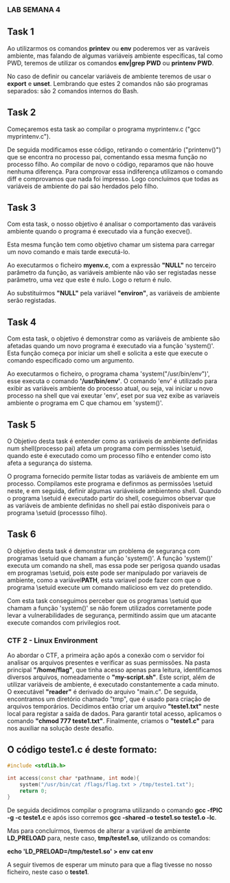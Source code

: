 ### LAB SEMANA 4

## Task 1

Ao utilizarmos os comandos <b>printev</b> ou <b>env</b> poderemos ver as varáveis ambiente, mas falando de algumas variáveis ambiente específicas, tal como PWD, teremos de utilizar os comandos <b>env|grep PWD</b> ou <b>printenv PWD</b>.

No caso de definir ou cancelar variáveis ​​de ambiente teremos de usar o <b>export</b> e <b>unset</b>. Lembrando que estes 2 comandos não sáo programas separados: são 2 comandos internos do Bash.


## Task 2

Começaremos esta task ao compilar o programa myprintenv.c ("gcc myprintenv.c").

De seguida modificamos esse código, retirando o comentário ("printenv()") que se encontra no processo pai, comentando essa mesma função no processo filho.
Ao compilar de novo o código, reparamos que não houve nenhuma diferença. Para comprovar essa indiferença utilizamos o comando diff e comprovamos que nada foi impresso. 
Logo concluímos que todas as variáveis de ambiente do pai sáo herdados pelo filho.

## Task 3

Com esta task, o nosso objetivo é analisar o comportamento das varáveis ambiente quando o programa é executado via a função execve().

Esta mesma função tem como objetivo chamar um sistema para carregar um novo comando e mais tarde executá-lo. 

Ao executarmos o ficheiro <b>myenv.c</b>, com a expressão <b>"NULL"</b> no terceiro parâmetro da função, as variáveis ambiente não vão ser registadas nesse parâmetro, uma vez que este é nulo. Logo o return é nulo.

Ao substituírmos <b>"NULL"</b> pela variável <b>"environ"</b>, as variáveis de ambiente serão registadas.

## Task 4

Com esta task, o objetivo é demonstrar como as variáveis de ambiente são afetadas quando um novo programa é executado via a função 'system()'. Esta função começa por iniciar um shell e solicita a este que execute o comando especificado como um argumento.

Ao executarmos o ficheiro, o programa chama 'system("/usr/bin/env")', esse executa o comando <b>'/usr/bin/env'</b>. O comando 'env' é utilizado para exibir as variáveis ambiente do processo atual, ou seja, vai iniciar u novo processo na shell que vai exeutar 'env', eset por sua vez exibe as variaveis ambiente o programa em C que chamou em 'system()'.

## Task 5

O Objetivo desta task é entender como as variáveis de ambiente definidas num shell(processo pai) afeta um programa com permissões \setuid, quando este é executado como um processo filho e entender como isto afeta a segurança do sistema.

O programa fornecido permite listar todas as variáveis de ambiente em um processo. Compilamos este programa e definmos as permissões \setuid neste, e em seguida, definir algumas variáveisde ambienteno shell. Quando o programa \setuid é executado  partir do shell, coseguimos observar que as variáveis de ambiente definidas no shell pai estão disponiveis para o programa \setuid (processso filho).
 
## Task 6

O objetivo desta task é demonstrar um problema de segurança com programas \setuid que chamam a função 'system()'. A função 'system()' executa um comando na shell, mas essa pode ser perigosa quando usadas em programas \setuid, pois este pode ser manipulado por variaveis de ambiente, como a variável<b>PATH</b>, esta variavel pode fazer com que o programa \setuid execute um comando malicioso em vez do pretendido.

Com esta task conseguimos perceber que os programas \setuid que chamam a função 'system()' se não forem utilizados corretamente pode levar a vulnerabilidades de segurança, permitindo assim que um atacante execute comandos com privilegios root.



### CTF 2 - Linux Environment

Ao abordar o CTF, a primeira ação após a conexão com o servidor foi analisar os arquivos presentes e verificar as suas permissões. Na pasta principal <b>"/home/flag"</b>, que tinha acesso apenas para leitura, identificamos diversos arquivos, nomeadamente o <b>"my-script.sh"</b>. Este script, além de utilizar variáveis de ambiente, é executado constantemente a cada minuto. O executável <b>"reader"</b> é derivado do arquivo "main.c". De seguida, encontramos um diretório chamado "tmp", que é usado para criação de arquivos temporários. Decidimos então criar um arquivo <b>"teste1.txt"</b> neste local para registar a saída de dados. Para garantir total acesso, aplicamos o comando <b>"chmod 777 teste1.txt"</b>. Finalmente, criamos o <b>"teste1.c"</b> para nos auxiliar na solução deste desafio.

## O código <b>teste1.c</b> é deste formato:

```c++
#include <stdlib.h>

int access(const char *pathname, int mode){
    system("/usr/bin/cat /flags/flag.txt > /tmp/teste1.txt");
    return 0;
} 
```

De seguida decidimos compilar o programa utilizando o comando <b>gcc -fPIC -g -c teste1.c</b> e após isso corremos <b>gcc -shared -o teste1.so teste1.o -lc</b>.

Mas para concluirmos, tivemos de alterar a variável de ambiente <b>LD_PRELOAD</b> para, neste caso, <b>tmp/teste1.so</b>, utilizando os comandos:

<b>echo 'LD_PRELOAD=/tmp/teste1.so' > env</b>
<b>cat env</b>

A seguir tivemos de esperar um minuto para que a flag tivesse no nosso ficheiro, neste caso o <b>teste1</b>.